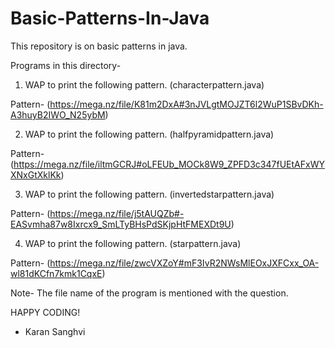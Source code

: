 # Basic-Patterns-In-Java
This repository is on basic patterns in java.

Programs in this directory-

1. WAP to print the following pattern. (characterpattern.java)

Pattern- (https://mega.nz/file/K81m2DxA#3nJVLgtMOJZT6l2WuP1SBvDKh-A3huyB2IWO_N25ybM)

2. WAP to print the following pattern. (halfpyramidpattern.java)

Pattern- (https://mega.nz/file/iltmGCRJ#oLFEUb_MOCk8W9_ZPFD3c347fUEtAFxWYXNxGtXklKk)

3. WAP to print the following pattern. (invertedstarpattern.java)

Pattern- (https://mega.nz/file/j5tAUQZb#-EASvmha87w8Ixrcx9_SmLTyBHsPdSKjpHtFMEXDt9U)

4. WAP to print the following pattern. (starpattern.java)

Pattern- (https://mega.nz/file/zwcVXZoY#mF3IvR2NWsMlEOxJXFCxx_OA-wl81dKCfn7kmk1CqxE)

Note- The file name of the program is mentioned with the question.

HAPPY CODING!

- Karan Sanghvi
